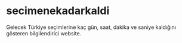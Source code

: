 # secimenekadarkaldi
Gelecek Türkiye seçimlerine kaç gün, saat, dakika ve saniye kaldığını gösteren bilgilendirici website.
